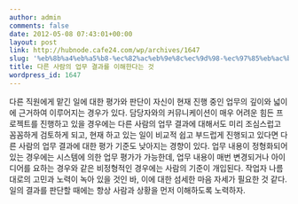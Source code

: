 ```yaml
---
author: admin
comments: false
date: 2012-05-08 07:43:01+00:00
layout: post
link: http://hubnode.cafe24.com/wp/archives/1647
slug: '%eb%8b%a4%eb%a5%b8-%ec%82%ac%eb%9e%8c%ec%9d%98-%ec%97%85%eb%ac%b4-%ea%b2%b0%ea%b3%bc%eb%a5%bc-%ec%9d%b4%ed%95%b4%ed%95%9c%eb%8b%a4%eb%8a%94-%ea%b2%83'
title: 다른 사람의 업무 결과를 이해한다는 것
wordpress_id: 1647
---
```


다른 직원에게 맡긴 일에 대한 평가와 판단이 자신이 현재 진행 중인 업무의 깊이와 넓이에 근거하여 이루어지는 경우가 있다. 담당자와의 커뮤니케이션이 매우 어려운 힘든 프로젝트를 진행하고 있을 경우에는 다른 사람의 업무 결과에 대해서도 미리 조심스럽고 꼼꼼하게 검토하게 되고, 현재 하고 있는 일이 비교적 쉽고 부드럽게 진행되고 있다면 다른 사람의 업무 결과에 대한 평가 기준도 낮아지는 경향이 있다.
업무 내용이 정형화되어 있는 경우에는 시스템에 의한 업무 평가가 가능한데, 업무 내용이 매번 변경되거나 아이디어를 요하는 경우와 같은 비정형적인 경우에는 사람의 기준이 개입된다. 작업자 나름대로의 고민과 노력이 녹아 있을 것인 바, 이에 대한 섬세한 마음 자세가 필요한 것 같다. 일의 결과를 판단할 때에는 항상 사람과 상황을 먼저 이해하도록 노력하자.






